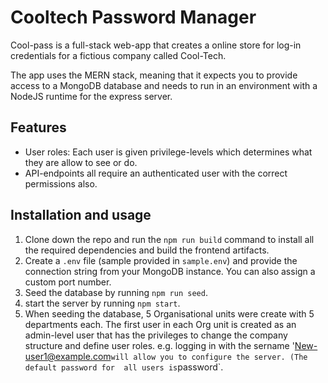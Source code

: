 # Cooltech Password Manager

Cool-pass is a full-stack web-app that creates a online store for log-in credentials
for a fictious company called Cool-Tech.

The app uses the MERN stack, meaning that it expects you to provide access to a MongoDB
database and needs to run in an environment with a NodeJS runtime for the express server.

## Features

- User roles: Each user is given privilege-levels which determines what they are allow to see or do.
- API-endpoints all require an authenticated user with the correct permissions also.

## Installation and usage

1. Clone down the repo and run the `npm run build` command to install all the required dependencies and
build the frontend artifacts.
2. Create a `.env` file (sample provided in `sample.env`) and provide the connection string from your MongoDB instance.
You can also assign a custom port number.
3. Seed the database by running `npm run seed`.
4. start the server by running `npm start`.
5. When seeding the database, 5 Organisational units were create with 5 departments each. The first user in each Org unit
is created as an admin-level user that has the privileges to change the company structure and define user roles. e.g.
logging in with the sername 'New-user1@example.com` will allow you to configure the server. (The default password for 
all users is `password`.


